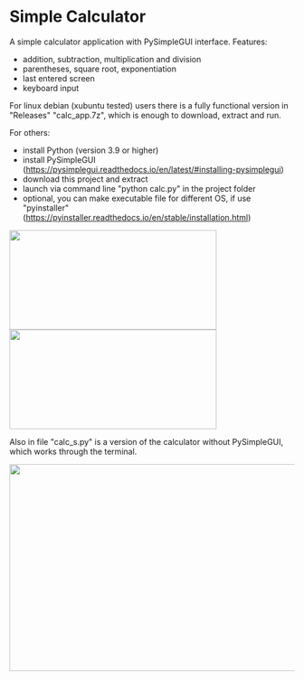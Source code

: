 # Simple Calculator
A simple calculator application with PySimpleGUI interface. Features:
- addition, subtraction, multiplication and division
- parentheses, square root, exponentiation
- last entered screen
- keyboard input

For linux debian (xubuntu tested) users there is a fully functional version in "Releases" "calc_app.7z", which is enough to download, extract and run.

For others:
- install Python (version 3.9 or higher)
- install PySimpleGUI (https://pysimplegui.readthedocs.io/en/latest/#installing-pysimplegui)
- download this project and extract
- launch via command line "python calc.py" in the project folder
- optional, you can make executable file for different OS, if use "pyinstaller" (https://pyinstaller.readthedocs.io/en/stable/installation.html)

<img src="https://github.com/lestec-al/simple-calculator/raw/main/images/calc_pic_1.png" width="366" height="176" />
<img src="https://github.com/lestec-al/simple-calculator/raw/main/images/calc_pic_2.png" width="366" height="176" />

Also in file "calc_s.py" is a version of the calculator without PySimpleGUI, which works through the terminal.

<img src="https://github.com/lestec-al/simple-calculator/raw/main/images/calc_pic_s1.png" width="541" height="366" />

